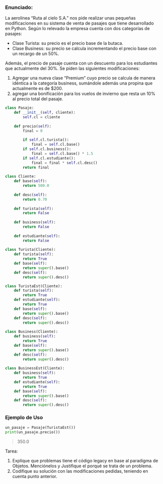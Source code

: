 ### Enunciado:

La aerolínea “Ruta al cielo S.A.” nos pide realizar unas pequeñas modificaciones en su sistema de
venta de pasajes que tiene desarrollado en Python.
Según lo relevado la empresa cuenta con dos categorías de pasajes:
- Clase Turista: su precio es el precio base de la butaca.
- Clase Business: su precio se calcula incrementando el precio base con un recargo de un
50%.

Además, el precio de pasaje cuenta con un descuento para los estudiantes que actualmente del 30%.
Se piden las siguientes modificaciones:

1. Agregar una nueva clase “Premium” cuyo precio se calcula de manera idéntica a la categoría
business, sumándole además una propina que actualmente es de $200.
2. agregar una bonificación para los vuelos de invierno que resta un 10% al precio total del
pasaje.

```python
class Pasaje:
    def __init__(self, cliente):
        self.cl = cliente
    
    def precio(self):
        final = 0
        
        if self.cl.turista():
            final = self.cl.base()
        if self.cl.business():
            final = self.cl.base() * 1.5
        if self.cl.estudiante():
            final = final * self.cl.desc()
        return final
    
class Cliente:
    def base(self):
        return 500.0
    
    def desc(self):
        return 0.70
    
    def turista(self):
        return False
    
    def business(self):
        return False
    
    def estudiante(self):
        return False
    
class Turista(Cliente):
    def turista(self):
        return True
    def base(self):
        return super().base()
    def desc(self):
        return super().desc()

class TuristaEst(Cliente):
    def turista(self):
        return True
    def estudiante(self):
        return True
    def base(self):
        return super().base()
    def desc(self):
        return super().desc()
    
class Business(Cliente):
    def business(self):
        return True
    def base(self):
        return super().base()
    def desc(self):
        return super().desc()
    
class BusinessEst(Cliente):
    def business(self):
        return True
    def estudiante(self):
        return True
    def base(self):
        return super().base()
    def desc(self):
        return super().desc()
```

### Ejemplo de Uso
```python
un_pasaje = Pasaje(TuristaEst())
print(un_pasaje.precio())
```
> 350.0

Tarea:
1. Explique que problemas tiene el código legacy en base al paradigma de Objetos.
Menciónelos y Justifique el porqué se trata de un problema.
2. Codifique su solución con las modificaciones pedidas, teniendo en cuenta punto anterior.